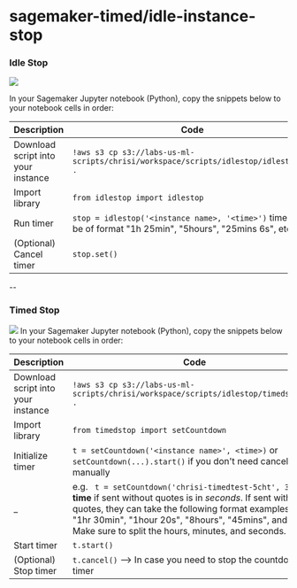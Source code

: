 # sagemaker-timed/idle-instance-stop

### Idle Stop
![](https://i.postimg.cc/VsHzRXcZ/idlestop.gif)

In your Sagemaker Jupyter notebook (Python), copy the snippets below to your notebook cells in order:

Description | Code
------ | ------
Download script into your instance   | `!aws s3 cp s3://labs-us-ml-scripts/chrisi/workspace/scripts/idlestop/idlestop.py .`
Import library  | `from idlestop import idlestop`
Run timer | `stop = idlestop('<instance name>, '<time>')` time can be of format "1h 25min", "5hours", "25mins 6s", etc.`
(Optional) Cancel timer | `stop.set()`
--
### Timed Stop
![](https://i.postimg.cc/Kz1zkGdq/sagemakertimedstop.png)
In your Sagemaker Jupyter notebook (Python), copy the snippets below to your notebook cells in order:

Description | Code
------ | ------
Download script into your instance   | `!aws s3 cp s3://labs-us-ml-scripts/chrisi/workspace/scripts/idlestop/timedstop.py .`
Import library | `from timedstop import setCountdown`
Initialize timer | `t = setCountdown('<instance name>', <time>)` or `setCountdown(...).start()` if you don't need cancel manually 
 _ | e.g. ` t = setCountdown('chrisi-timedtest-5cht', 3600)`. **time** if sent without quotes is in _seconds_. If sent with quotes, they can take the following format examples - "1hr 30min", "1hour 20s", "8hours", "45mins", and so on. Make sure to split the hours, minutes, and seconds.
Start timer | `t.start()`
(Optional) Stop timer | `t.cancel()` --> In case you need to stop the countdown timer
